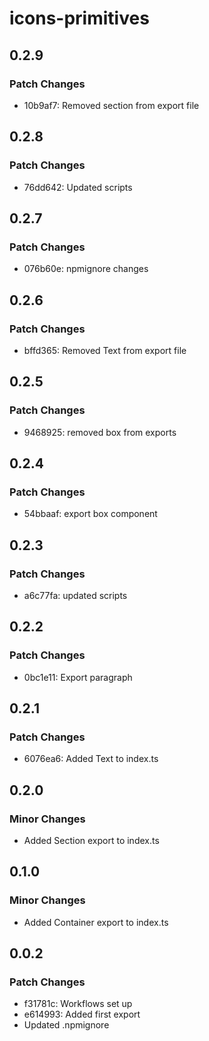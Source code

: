 # icons-primitives

## 0.2.9

### Patch Changes

- 10b9af7: Removed section from export file

## 0.2.8

### Patch Changes

- 76dd642: Updated scripts

## 0.2.7

### Patch Changes

- 076b60e: npmignore changes

## 0.2.6

### Patch Changes

- bffd365: Removed Text from export file

## 0.2.5

### Patch Changes

- 9468925: removed box from exports

## 0.2.4

### Patch Changes

- 54bbaaf: export box component

## 0.2.3

### Patch Changes

- a6c77fa: updated scripts

## 0.2.2

### Patch Changes

- 0bc1e11: Export paragraph

## 0.2.1

### Patch Changes

- 6076ea6: Added Text to index.ts

## 0.2.0

### Minor Changes

- Added Section export to index.ts

## 0.1.0

### Minor Changes

- Added Container export to index.ts

## 0.0.2

### Patch Changes

- f31781c: Workflows set up
- e614993: Added first export
- Updated .npmignore
